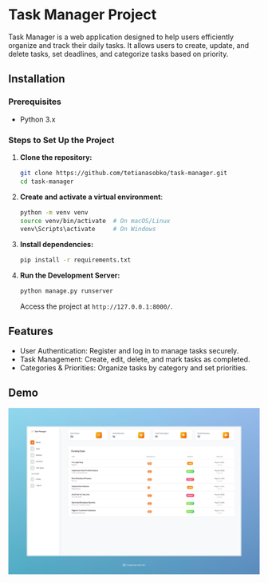 # Task Manager Project

Task Manager is a web application designed to help users efficiently organize 
and track their daily tasks. It allows users to create, update, and delete 
tasks, set deadlines, and categorize tasks based on priority.

## Installation

### Prerequisites
- Python 3.x

### Steps to Set Up the Project

1. **Clone the repository:**
   ```sh
   git clone https://github.com/tetianasobko/task-manager.git
   cd task-manager
   
2. **Create and activate a virtual environment**:
   ```sh
   python -m venv venv
   source venv/bin/activate  # On macOS/Linux
   venv\Scripts\activate     # On Windows
   ```

3. **Install dependencies:**
   ```sh
   pip install -r requirements.txt
   ```

4. **Run the Development Server:**
   ```sh
   python manage.py runserver
   ```
   Access the project at `http://127.0.0.1:8000/`.

## Features

* User Authentication: Register and log in to manage tasks securely.
* Task Management: Create, edit, delete, and mark tasks as completed.
* Categories & Priorities: Organize tasks by category and set priorities.


## Demo

![img.png](img.png)
